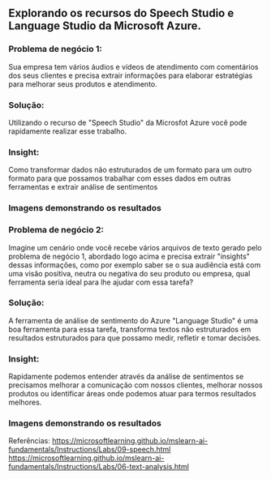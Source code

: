 
## **Explorando os recursos do Speech Studio e Language Studio da Microsoft Azure.** ##

### **Problema de negócio 1:** ###
Sua empresa tem vários áudios e vídeos de atendimento com comentários dos seus clientes e precisa extrair informações para elaborar estratégias para melhorar seus produtos e atendimento.

### **Solução:** ###
Utilizando o recurso de "Speech Studio" da Microsfot Azure você pode rapidamente realizar esse trabalho.

### **Insight:** ###
Como transformar dados não estruturados de um formato para um outro formato para que possamos trabalhar com esses dados em outras ferramentas e extrair análise de sentimentos

### **Imagens demonstrando os resultados** ###  





### **Problema de negócio 2:** ###
Imagine um cenário onde você recebe vários arquivos de texto gerado pelo problema de negócio 1, abordado logo acima e precisa extrair "insights" dessas informações, como por exemplo saber se o sua audiência está com uma visão positiva, neutra ou negativa do seu produto ou empresa, qual ferramenta seria ideal para lhe ajudar com essa tarefa?

### **Solução:** ###
A ferramenta de análise de sentimento do Azure "Language Studio" é uma boa ferramenta para essa tarefa, transforma textos não estruturados em resultados estruturados para que possamo medir, refletir e tomar decisões.

### **Insight:** ###
Rapidamente podemos entender através da análise de sentimentos se precisamos melhorar a comunicação com nossos clientes, melhorar nossos produtos ou identificar áreas onde podemos atuar para termos resultados melhores.

### **Imagens demonstrando os resultados** ###






Referências:
https://microsoftlearning.github.io/mslearn-ai-fundamentals/Instructions/Labs/09-speech.html
https://microsoftlearning.github.io/mslearn-ai-fundamentals/Instructions/Labs/06-text-analysis.html
